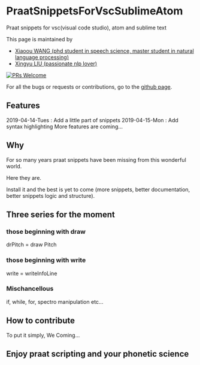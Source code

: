 # PraatSnippetsForVscSublimeAtom
Praat snippets for vsc(visual code studio), atom and sublime text

This page is maintained by

* [Xiaoou WANG (phd student in speech science, master student in natural language processing)](http://xiaoouwang.github.io)
* [Xingyu LIU (passionate nlp lover)](https://github.com/xingyuliuNLP)

[![PRs Welcome](https://img.shields.io/badge/PRs-welcome-brightgreen.svg?style=flat-square)](http://makeapullrequest.com)

For all the bugs or requests or contributions, go to the [github page](https://github.com/xiaoouwang/PraatSnippetsForVscSublimeAtom).

## Features
2019-04-14-Tues : Add a little part of snippets
2019-04-15-Mon : Add syntax highlighting
More features are coming...

## Why

For so many years praat snippets have been missing from this wonderful world.

Here they are.

Install it and the best is yet to come (more snippets, better documentation, better snippets logic and structure).

## Three series for the moment

### those beginning with draw

drPitch = draw Pitch

### those beginning with write

write = writeInfoLine

### Mischancellous

if, while, for, spectro manipulation etc...

## How to contribute

To put it simply, We
Coming...

## Enjoy praat scripting and your phonetic science
